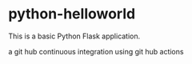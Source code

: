 # python-helloworld

This is a basic Python Flask application.

a git hub continuous integration using git hub actions


